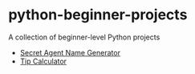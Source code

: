 # python-beginner-projects
 A collection of beginner-level Python projects

- [Secret Agent Name Generator](secret_agent_name_generator/)
- [Tip Calculator](tip_calculator/)
